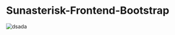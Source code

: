 # Sunasterisk-Frontend-Bootstrap

![dsada](https://user-images.githubusercontent.com/62019968/209987325-7a89decc-d288-4c45-954e-9e1f75cd9405.png)


